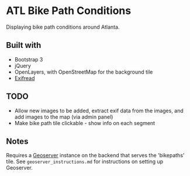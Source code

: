 # ATL Bike Path Conditions

Displaying bike path conditions around Atlanta.

## Built with
* Bootstrap 3
* jQuery
* OpenLayers, with OpenStreetMap for the background tile
* [Exifread](https://pypi.python.org/pypi/ExifRead)

## TODO
* Allow new images to be added, extract exif data from the images, and add images to the map (via admin panel)
* Make bike path tile clickable - show info on each segment

## Notes
Requires a [Geoserver](http://geoserver.org/) instance on the backend that serves the 'bikepaths' tile. See `geoserver_instructions.md` for instructions on setting up Geoserver.